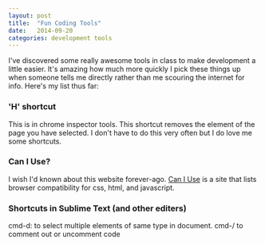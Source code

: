 ```yaml
---
layout: post
title:  "Fun Coding Tools"
date:   2014-09-20 
categories: development tools
---
```

<p>I've discovered some really awesome tools in class to make development a little easier. It's amazing how much more quickly I pick these things up when someone tells me directly rather than me scouring the internet for info. Here's my list thus far:</p>
<h3>'H' shortcut</h3>
<p>This is in chrome inspector tools. This shortcut removes the element of the page you have selected. I don't have to do this very often but I do love me some shortcuts.</p>
<h3>Can I Use?</h3>
<p>I wish I'd known about this website forever-ago. <a href="http://caniuse.com/" target="_blank">Can I Use</a> is a site that lists browser compatibility for css, html, and javascript.</p>
<h3>Shortcuts in Sublime Text (and other editers)</h3>
<p>cmd-d: to select multiple elements of same type in document. cmd-/ to comment out or uncomment code</p>





